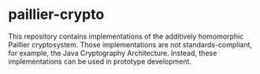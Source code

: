 # paillier-crypto

This repository contains implementations of the additively homomorphic Paillier cryptosystem. Those implementations are not standards-compliant, for example, the Java Cryptography Architecture. Instead, these implementations can be used in prototype development.
